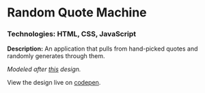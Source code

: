 # Random Quote Machine
### Technologies: HTML, CSS, JavaScript

**Description:** An application that pulls from hand-picked quotes and randomly generates through them.

*Modeled after [this](https://codepen.io/freeCodeCamp/full/qRZeGZ) design.*

View the design live on [codepen](https://codepen.io/justkeepprogramming/pen/wvMMymd).
